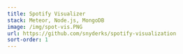 ```yaml
---
title: Spotify Visualizer
stack: Meteor, Node.js, MongoDB
image: /img/spot-vis.PNG
url: https://github.com/snyderks/spotify-visualization
sort-order: 1
---
```

